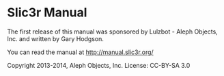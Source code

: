 # Slic3r Manual

The first release of this manual was sponsored by Lulzbot - Aleph Objects, Inc. and written by Gary Hodgson.

You can read the manual at http://manual.slic3r.org/

Copyright 2013-2014, Aleph Objects, Inc.
License: CC-BY-SA 3.0

